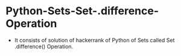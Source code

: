 # Python-Sets-Set-.difference-Operation
- It consists of solution of hackerrank of Python of Sets called Set .difference() Operation.
